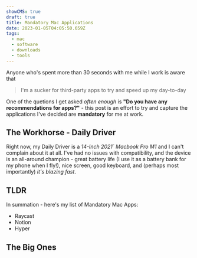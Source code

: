 ```yaml
---
showCMS: true
draft: true
title: Mandatory Mac Applications
date: 2023-01-05T04:05:50.659Z
tags:
  - mac
  - software
  - downloads
  - tools
---
```

Anyone who's spent more than 30 seconds with me while I work is aware that

> I'm a sucker for third-party apps to try and speed up my day-to-day

One of the quetions I get asked *often enough* is **"Do you have any recommendations for apps?"** - this post is an effort to try and capture the applications I've decided are **mandatory** for me at work. 

## The Workhorse - Daily Driver
Right now, my Daily Driver is a *14-Inch 2021` Macbook Pro M1* and I can't complain about it at all. I've had no issues with compatibility, and the device is an all-around champion - great battery life (I use it as a battery bank for my phone when I fly!), nice screen, good keyboard, and (perhaps most importantly) *it's blazing fast*. 

## TLDR
In summation - here's my list of Mandatory Mac Apps:
* Raycast
* Notion
* Hyper

## The Big Ones


